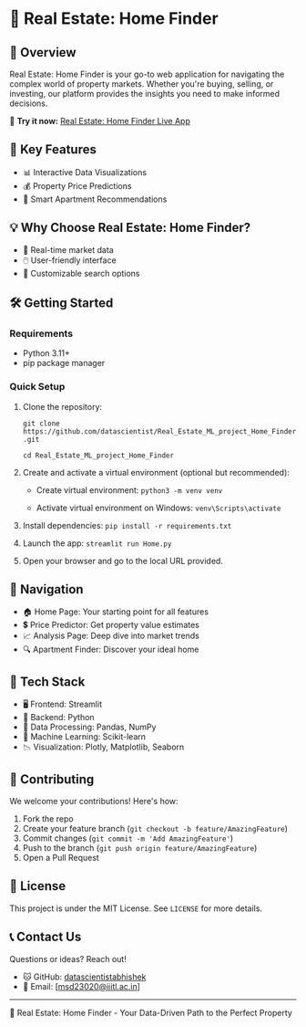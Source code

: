 # 🏡 Real Estate: Home Finder

## 🌟 Overview

Real Estate: Home Finder is your go-to web application for navigating the complex world of property markets. Whether you're buying, selling, or investing, our platform provides the insights you need to make informed decisions.

🔗 **Try it now:** [Real Estate: Home Finder Live App](https://realestate-77pitmweg9wflwvrgj62mm.streamlit.app/)

## 🚀 Key Features

- 📊 Interactive Data Visualizations
- 💰 Property Price Predictions
- 🏢 Smart Apartment Recommendations

## 💡 Why Choose Real Estate: Home Finder?

- 🔄 Real-time market data
- 🖱️ User-friendly interface
- 🎯 Customizable search options

## 🛠️ Getting Started

### Requirements

- Python 3.11+
- pip package manager

### Quick Setup

1. Clone the repository:

    `git clone https://github.com/datascientist/Real_Estate_ML_project_Home_Finder.git`
   
    `cd Real_Estate_ML_project_Home_Finder`

3. Create and activate a virtual environment (optional but recommended):

    - Create virtual environment: `python3 -m venv venv`
   
    - Activate virtual environment on Windows: `venv\Scripts\activate`
4. Install dependencies:
`pip install -r requirements.txt`
5. Launch the app:
`streamlit run Home.py`
6. Open your browser and go to the local URL provided.

## 🧭 Navigation

- 🏠 Home Page: Your starting point for all features
- 💲 Price Predictor: Get property value estimates
- 📈 Analysis Page: Deep dive into market trends
- 🔍 Apartment Finder: Discover your ideal home

## 🔧 Tech Stack

- 🖥️ Frontend: Streamlit
- 🐍 Backend: Python
- 🧮 Data Processing: Pandas, NumPy
- 🤖 Machine Learning: Scikit-learn
- 📉 Visualization: Plotly, Matplotlib, Seaborn

## 🤝 Contributing

We welcome your contributions! Here's how:

1. Fork the repo
2. Create your feature branch (`git checkout -b feature/AmazingFeature`)
3. Commit changes (`git commit -m 'Add AmazingFeature'`)
4. Push to the branch (`git push origin feature/AmazingFeature`)
5. Open a Pull Request

## 📄 License

This project is under the MIT License. See `LICENSE` for more details.

## 📞 Contact Us

Questions or ideas? Reach out!

- 🐱 GitHub: [datascientistabhishek](https://github.com/datascientistabhishek)
- 📧 Email: [msd23020@iiitl.ac.in]

---

🏡 Real Estate: Home Finder - Your Data-Driven Path to the Perfect Property

